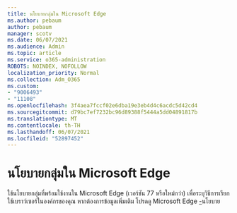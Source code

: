 ```yaml
---
title: นโยบายกลุ่มใน Microsoft Edge
ms.author: pebaum
author: pebaum
manager: scotv
ms.date: 06/07/2021
ms.audience: Admin
ms.topic: article
ms.service: o365-administration
ROBOTS: NOINDEX, NOFOLLOW
localization_priority: Normal
ms.collection: Adm_O365
ms.custom:
- "9006493"
- "11108"
ms.openlocfilehash: 3f4aea7fccf02e6dba19e3eb4d4c6acdc5d42cd4
ms.sourcegitcommit: d79bc7ef7232bc96d89388f5444a5dd04891817b
ms.translationtype: MT
ms.contentlocale: th-TH
ms.lasthandoff: 06/07/2021
ms.locfileid: "52897452"
---
```

# <a name="group-policies-in-microsoft-edge"></a>นโยบายกลุ่มใน Microsoft Edge

ใช้นโยบายกลุ่มที่พร้อมใช้งานใน Microsoft Edge (เวอร์ชัน 77 หรือใหม่กว่า) เพื่อระบุวิธีการเรียกใช้เบราว์เซอร์ในองค์กรของคุณ หากต้องการข้อมูลเพิ่มเติม โปรดดู Microsoft Edge [-](/deployedge/microsoft-edge-policies#available-policies)นโยบาย